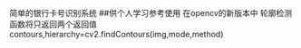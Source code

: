 简单的银行卡号识别系统 ##供个人学习参考使用
在opencv的新版本中 轮廓检测函数将只返回两个返回值
contours,hierarchy=cv2.findContours(img,mode,method)
